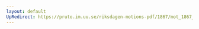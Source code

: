 ```yaml
---
layout: default
UpRedirect: https://pruto.im.uu.se/riksdagen-motions-pdf/1867/mot_1867__ak__33.pdf
---
```

